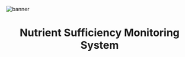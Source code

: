 ![banner]([https://github.com/jeraldconstantino/realtime-weather-forecast/blob/master/banner.png](https://github.com/jeraldconstantino/nitrate-sufficiency-monitoring-system/blob/main/icon/logo.svg))
<h1 align="center">Nutrient Sufficiency Monitoring System</h1>
